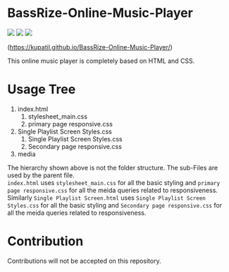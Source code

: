 # BassRize-Online-Music-Player
<img src="https://img.shields.io/github/issues/parikshit223933/BassRize-Online-Music-Player"> <img src="https://img.shields.io/github/forks/parikshit223933/BassRize-Online-Music-Player"> <img src="[https://img.shields.io/github/stars/parikshit223933/BassRize-Online-Music-Player](https://kaushalpatil12.github.io/BassRize-Online-Music-Player/)"> 

(https://kupatil.github.io/BassRize-Online-Music-Player/)


This online music player is completely based on HTML and CSS.

# Usage Tree
1. index.html
    1. stylesheet_main.css
    2. primary page responsive.css
2. Single Playlist Screen Styles.css
    1. Single Playlist Screen Styles.css
    2. Secondary page responsive.css
3. media

The hierarchy shown above is not the folder structure. The sub-Files are used by the parent file.<br>
`index.html` uses `stylesheet_main.css` for all the basic styling and `primary page responsive.css` for all the meida queries related to responsiveness.<br>
Similarly `Single Playlist Screen.html` uses `Single Playlist Screen Styles.css` for all the basic styling and `Secondary page responsive.css` for all the meida queries related to responsiveness.

# Contribution

Contributions will not be accepted on this repository.
